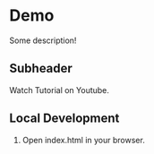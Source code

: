 # Demo

Some description!

## Subheader

Watch Tutorial on Youtube.

## Local Development

1. Open index.html in your browser.

